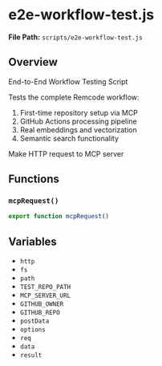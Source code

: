 # e2e-workflow-test.js

**File Path:** `scripts/e2e-workflow-test.js`

## Overview

End-to-End Workflow Testing Script

Tests the complete Remcode workflow:
1. First-time repository setup via MCP
2. GitHub Actions processing pipeline
3. Real embeddings and vectorization
4. Semantic search functionality

Make HTTP request to MCP server

## Functions

### `mcpRequest()`

```typescript
export function mcpRequest()
```

## Variables

- `http`
- `fs`
- `path`
- `TEST_REPO_PATH`
- `MCP_SERVER_URL`
- `GITHUB_OWNER`
- `GITHUB_REPO`
- `postData`
- `options`
- `req`
- `data`
- `result`

